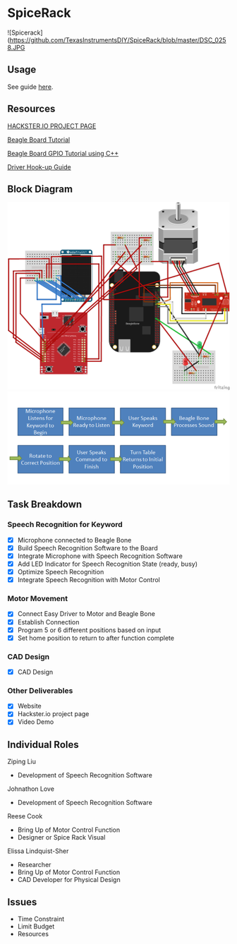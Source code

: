 # SpiceRack
![Spicerack](https://github.com/TexasInstrumentsDIY/SpiceRack/blob/master/DSC_0258.JPG

## Usage

See guide [here](https://github.com/TexasInstrumentsDIY/SpiceRack/wiki/Installation-and-Usage).

## Resources

[HACKSTER.IO PROJECT PAGE](https://www.hackster.io/106812/voice-controlled-spice-rack-235834)

[Beagle Board Tutorial](http://beagleboard.github.io/bone101/Support/bone101/)

[Beagle Board GPIO Tutorial using C++](http://exploringbeaglebone.com/chapter6/)

[Driver Hook-up Guide](https://learn.sparkfun.com/tutorials/easy-driver-hook-up-guide)

##	Block Diagram
![DIAGRAM](https://github.com/TexasInstrumentsDIY/SpiceRack/blob/master/spicerack_bb.png)
![PNG BLOCK DIAGRAM](https://github.com/TexasInstrumentsDIY/SpiceRack/blob/master/block.PNG)

##	Task Breakdown

### Speech Recognition for Keyword
- [x] Microphone connected to Beagle Bone
- [x] Build Speech Recognition Software to the Board
- [x] Integrate Microphone with Speech Recognition Software
- [x] Add LED Indicator for Speech Recognition State (ready, busy)
- [x] Optimize Speech Recognition
- [x] Integrate Speech Recognition with Motor Control
### Motor Movement
- [x] Connect Easy Driver to Motor and Beagle Bone
- [x] Establish Connection
- [x] Program 5 or 6 different positions based on input
- [x] Set home position to return to after function complete
### CAD Design
- [x] CAD Design

### Other Deliverables
- [x] Website
- [x] Hackster.io project page
- [x] Video Demo

##	Individual Roles

Ziping Liu
- Development of Speech Recognition Software

Johnathon Love
- Development of Speech Recognition Software

Reese Cook
- Bring Up of Motor Control Function
- Designer or Spice Rack Visual 

Elissa Lindquist-Sher
- Researcher
- Bring Up of Motor Control Function
- CAD Developer for Physical Design


##	Issues
- Time Constraint
- Limit Budget
- Resources 



